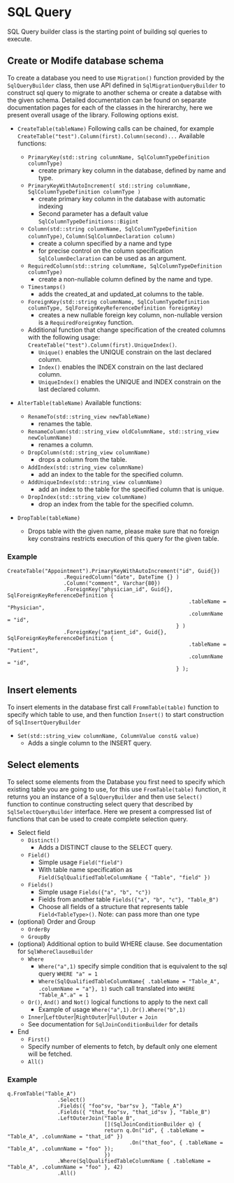 # SQL Query

SQL Query builder class is the starting point of building sql queries to execute.

## Create or Modife database schema 
To create a database you need to use `Migration()` function provided by the `SqlQueryBuilder` class, then use API defined in `SqlMigrationQueryBuilder` to construct sql query to migrate to another schema or create a databse with the given schema. Detailed documentation can be found on separate documentation pages for each of the classes in the hirerarchy, here we present overall usage of the library.  Following options exist.

* `CreateTable(tableName)`
Following calls can be chained, for example `CreateTable("test").Column(first).Column(second)...`
Available functions:
  - `PrimaryKey(std::string columnName, SqlColumnTypeDefinition columnType)`
    + create primary key column in the database, defined by name and type. 
  - `PrimaryKeyWithAutoIncrement( std::string columnName, SqlColumnTypeDefinition columnType )`
    + create primary key column in the database with automatic indexing 
    + Second parameter has a default value `SqlColumnTypeDefinitions::Bigint`
  - `Column(std::string columnName, SqlColumnTypeDefinition columnType)`, `Column(SqlColumnDeclaration column)`
    + create a column specified by a name and type
    + for precise control on the column specification `SqlColumnDeclaration` can be used as an argument. 
  - `RequiredColumn(std::string columnName, SqlColumnTypeDefinition columnType)`
    +  create a non-nullable column defined by the name and type.
  - `Timestamps()`
    + adds the created_at and updated_at columns to the table. 
  - `ForeignKey(std::string columnName, SqlColumnTypeDefinition columnType, SqlForeignKeyReferenceDefinition foreignKey)`
    + creates a new nullable foreign key column, non-nullable version is a `RequiredForeignKey` function. 
  - Additional function that change specification of the created columns with the following usage: `CreateTable("test").Column(first).UniqueIndex()`.
    + `Unique()` enables the UNIQUE constrain on the last declared column.
    + `Index()` enables the INDEX constrain on the last declared column.
    + `UniqueIndex()` enables the UNIQUE and INDEX constrain on the last declared column.

* `AlterTable(tableName)` 
Available functions:
  - `RenameTo(std::string_view newTableName)`
    + renames the table.
  - `RenameColumn(std::string_view oldColumnName, std::string_view newColumnName)`
    + renames a column.
  - `DropColumn(std::string_view columnName)`
    + drops a column from the table.
  - `AddIndex(std::string_view columnName)`
    + add an index to the table for the specified column.
  - `AddUniqueIndex(std::string_view columnName)`
    + add an index to the table for the specified column that is unique.
  - `DropIndex(std::string_view columnName)`
    + drop an index from the table for the specified column.

* `DropTable(tableName)`
  - Drops table with the given name, please make sure that no foreign key constrains restricts execution of this query for the given table.


### Example

```
CreateTable("Appointment").PrimaryKeyWithAutoIncrement("id", Guid{})
                  .RequiredColumn("date", DateTime {} )
                  .Column("comment", Varchar{80})
                  .ForeignKey("physician_id", Guid{}, SqlForeignKeyReferenceDefinition {
                                                          .tableName = "Physician",
                                                          .columnName = "id",
                                                      } )
                  .ForeignKey("patient_id", Guid{}, SqlForeignKeyReferenceDefinition {
                                                          .tableName = "Patient",
                                                          .columnName = "id",
                                                      } );
```

## Insert elements
To insert elements in the database first call `FrommTable(table)` function to specify which table to use, and then function `Insert()` to start construction of `SqlInsertQueryBuilder`
* `Set(std::string_view columnName, ColumnValue const& value)`
  -  Adds a single column to the INSERT query.

## Select elements
To select some elements from the Database you first need to specify which existing table you are going to use, for this use `FromTable(table)` function, it returns you an instance of a `SqlQueryBuilder` and then use `Select()` function to continue constructing select query that described by `SqlSelectQueryBuilder` interface. Here we present a compressed list of functions that can be used to create complete selection query.  

* Select field
  - `Distinct()`
    + Adds a DISTINCT clause to the SELECT query.
  - `Field()`
    + Simple usage `Field("field")` 
    + With table name specification as `Field(SqlQualifiedTableColumnName { "Table", "field" })`
  - `Fields()`
    + Simple usage `Fields({"a", "b", "c"})`
    + Fields from another table `Fields({"a", "b", "c"}, "Table_B")`
    + Choose all fields of a structure that represents table `Field<TableType>()`. Note: can pass more than one type
* (optional) Order and Group
  - `OrderBy`
  - `GroupBy`
* (optional) Additional option to build WHERE clause. See documentation for `SqlWhereClauseBuilder` 
  - `Where`
    + `Where("a",1)` specify simple condition that is equivalent to the sql query `WHERE "a" = 1`
    + `Where(SqlQualifiedTableColumnName{ .tableName = "Table_A", .columnName = "a"}, 1)` such call translated into `WHERE "Table_A".a" = 1`
  - `Or()`, `And()` and `Not()` logical functions to apply to the next call
    + Example of usage `Where("a",1).Or().Where("b",1)`
  -  `Inner`|`LeftOuter`|`RightOuter`|`FullOuter` + `Join`
    + See documentation for `SqlJoinConditionBuilder` for details 
* End
  - `First()`
   + Specify number of elements to fetch, by default only one element will be fetched.
  - `All()`


### Example

```
q.FromTable("Table_A")
                .Select()
                .Fields({ "foo"sv, "bar"sv }, "Table_A")
                .Fields({ "that_foo"sv, "that_id"sv }, "Table_B")
                .LeftOuterJoin("Table_B",
                               [](SqlJoinConditionBuilder q) {
                               return q.On("id", { .tableName = "Table_A", .columnName = "that_id" })
                                       .On("that_foo", { .tableName = "Table_A", .columnName = "foo" });
                               })
                .Where(SqlQualifiedTableColumnName { .tableName = "Table_A", .columnName = "foo" }, 42)
                .All()
```
